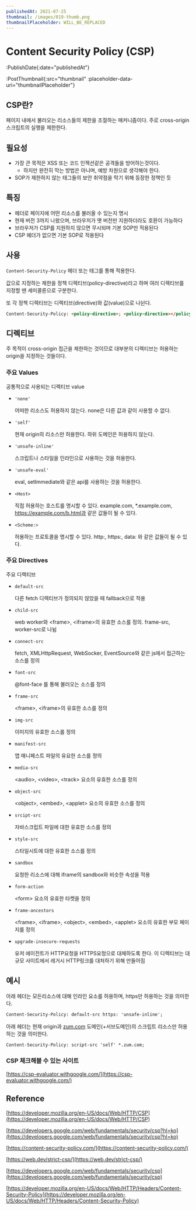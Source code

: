 ```yaml
---
publishedAt: 2021-07-25
thumbnail: /images/019-thumb.png
thumbnailPlaceholder: WILL_BE_REPLACED
---
```


# Content Security Policy (CSP)

:PublishDate{:date="publishedAt"}

:PostThumbnail{:src="thumbnail" :placeholder-data-uri="thumbnailPlaceholder"}

## CSP란?

페이지 내에서 불러오는 리소스들의 제한을 조절하는 매커니즘이다. 주로 cross-origin 스크립트의 실행을 제한한다.

## 필요성

- 가장 큰 목적은 XSS 또는 코드 인젝션같은 공격들을 방어하는것이다.
  - 하지만 완전히 막는 방법은 아니며, 예방 차원으로 생각해야 한다.
- SOP가 제한하지 않는 태그들의 보안 취약점을 막기 위해 등장한 정책인 듯

## 특징

- 헤더로 페이지에 어떤 리소스를 불러올 수 있는지 명시
- 현재 버전 3까지 나왔으며, 브라우저가 옛 버전만 지원하더라도 호환이 가능하다
- 브라우저가 CSP를 지원하지 않으면 무시되며 기본 SOP만 적용된다
- CSP 헤더가 없으면 기본 SOP로 적용된다

## 사용

`Content-Security-Policy` 헤더 또는 <meta>태그를 통해 적용한다.

값으로 지정하는 제한을 정책 디렉티브(policy-directive)라고 하며 여러 디렉티브를 지정할 땐 세미콜론으로 구분한다.

또 각 정책 디렉티브는 디렉티브(directive)와 값(value)으로 나뉜다.

```html
Content-Security-Policy: <policy-directive>; <policy-directive></policy-directive></policy-directive>
```

## 디렉티브

주 목적이 cross-origin 접근을 제한하는 것이므로 대부분의 디렉티브는 허용하는 origin을 지정하는 것들이다.

### 주요 Values

공통적으로 사용되는 디렉티브 value

- `'none'`

  어떠한 리소스도 허용하지 않는다. none은 다른 값과 같이 사용할 수 없다.

- `'self'`

  현재 origin의 리소스만 허용한다. 하위 도메인은 허용하지 않는다.

- `'unsafe-inline'`

  스크립트나 스타일을 인라인으로 사용하는 것을 허용한다.

- `'unsafe-eval'`

  eval, setImmediate와 같은 api를 사용하는 것을 허용한다.

- `<Host>`

  직접 허용하는 호스트를 명시할 수 있다. example.com, \*.example.com, https://example.com/b.html과 같은 값들이 될 수 있다.

- `<Scheme:>`

  허용하는 프로토콜을 명시할 수 있다. http:, https:, data: 와 같은 값들이 될 수 있다.

### 주요 Directives

주요 디렉티브

- `default-src`

  다른 fetch 디렉티브가 정의되지 않았을 때 fallback으로 적용

- `child-src`

  web worker와 <frame\>, <iframe\>의 유효한 소스를 정의. frame-src, worker-src로 나뉨

- `connect-src`

  fetch, XMLHttpRequest, WebSocker, EventSource와 같은 js에서 접근하는 소스를 정의

- `font-src`

  @font-face 를 통해 불러오는 소스를 정의

- `frame-src`

  <frame\>, <iframe\>의 유효한 소스를 정의

- `img-src`

  이미지의 유효한 소스를 정의

- `manifest-src`

  앱 매니페스트 파일의 유요한 소스를 정의

- `media-src`

  <audio\>, <video\>, <track\> 요소의 유효한 소스를 정의

- `object-src`

  <object\>, <embed\>, <applet\> 요소의 유효한 소스를 정의

- `srcipt-src`

  자바스크립트 파일에 대한 유효한 소스를 정의

- `style-src`

  스타일시트에 대한 유효한 소스를 정의

- `sandbox`

  요청한 리소스에 대해 iframe의 sandbox와 비슷한 속성을 적용

- `form-action`

  <form\> 요소의 유효한 타켓을 정의

- `frame-ancestors`

  <frame\>, <iframe\>, <object\>, <embed\>, <applet\> 요소의 유효한 부모 페이지를 정의

- `upgrade-insecure-requests`

  유저 에이전트가 HTTP요청을 HTTPS요청으로 대체하도록 한다. 이 디렉티브는 대규모 사이트에서 레거시 HTTP링크를 대처하기 위해 만들어짐

## 예시

아래 헤더는 모든리소스에 대해 인라인 요소를 허용하며, https만 허용하는 것을 의미한다.

```html
Content-Security-Policy: default-src https: 'unsafe-inline';
```

아래 헤더는 현재 origin과 [zum.com](http://zum.com) 도메인(+서브도메인)의 스크립트 리소스만 허용하는 것을 의미한다.

```html
Content-Security-Policy: script-src 'self' *.zum.com;
```

### CSP 체크해볼 수 있는 사이트

[https://csp-evaluator.withgoogle.com/](https://csp-evaluator.withgoogle.com/)

## Reference

[https://developer.mozilla.org/en-US/docs/Web/HTTP/CSP](https://developer.mozilla.org/en-US/docs/Web/HTTP/CSP)

[https://developers.google.com/web/fundamentals/security/csp?hl=ko](https://developers.google.com/web/fundamentals/security/csp?hl=ko)

[https://content-security-policy.com/](https://content-security-policy.com/)

[https://web.dev/strict-csp/](https://web.dev/strict-csp/)

[https://developers.google.com/web/fundamentals/security/csp](https://developers.google.com/web/fundamentals/security/csp)

[https://developer.mozilla.org/en-US/docs/Web/HTTP/Headers/Content-Security-Policy](https://developer.mozilla.org/en-US/docs/Web/HTTP/Headers/Content-Security-Policy)
